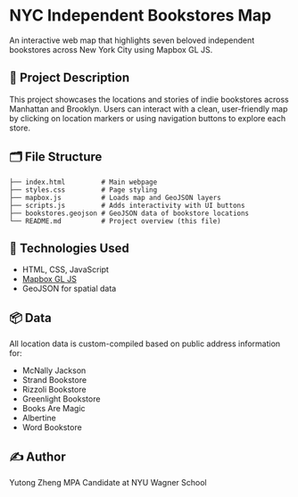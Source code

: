 # NYC Independent Bookstores Map

An interactive web map that highlights seven beloved independent bookstores across New York City using Mapbox GL JS.

## 📍 Project Description
This project showcases the locations and stories of indie bookstores across Manhattan and Brooklyn. Users can interact with a clean, user-friendly map by clicking on location markers or using navigation buttons to explore each store.

## 🗂️ File Structure
```
├── index.html         # Main webpage
├── styles.css         # Page styling
├── mapbox.js          # Loads map and GeoJSON layers
├── scripts.js         # Adds interactivity with UI buttons
├── bookstores.geojson # GeoJSON data of bookstore locations
└── README.md          # Project overview (this file)
```

## 🧪 Technologies Used
- HTML, CSS, JavaScript
- [Mapbox GL JS](https://docs.mapbox.com/mapbox-gl-js/)
- GeoJSON for spatial data

## 📦 Data
All location data is custom-compiled based on public address information for:
- McNally Jackson
- Strand Bookstore
- Rizzoli Bookstore
- Greenlight Bookstore
- Books Are Magic
- Albertine
- Word Bookstore

## ✍️ Author
Yutong Zheng
MPA Candidate at NYU Wagner School

 
